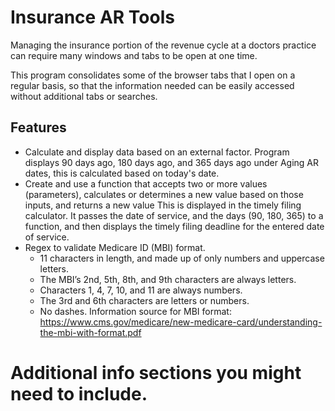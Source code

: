 # Insurance AR Tools
Managing the insurance portion of the revenue cycle at a doctors practice can require many windows and tabs to be open at one time. 

This program consolidates some of the browser tabs that I open on a regular basis, so that the information needed can be easily accessed without additional tabs or searches.

## Features
* Calculate and display data based on an external factor.
    Program displays 90 days ago, 180 days ago, and 365 days ago under Aging AR dates, this is calculated based on today's date.
* Create and use a function that accepts two or more values (parameters), calculates or determines a new value based on those inputs, and returns a new value
    This is displayed in the timely filing calculator. It passes the date of service, and the days (90, 180, 365) to a function, and then displays the timely filing deadline for the entered date of service.
* Regex to validate Medicare ID (MBI) format. 
    * 11 characters in length, and made up of only numbers and uppercase letters.
    * The MBI’s 2nd, 5th, 8th, and 9th characters are always letters.
    * Characters 1, 4, 7, 10, and 11 are always numbers.
    * The 3rd and 6th characters are letters or numbers.
    * No dashes.
    Information source for MBI format: https://www.cms.gov/medicare/new-medicare-card/understanding-the-mbi-with-format.pdf

# Additional info sections you might need to include.

